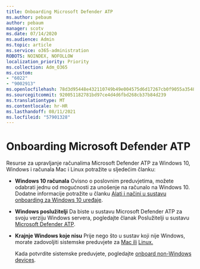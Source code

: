 ```yaml
---
title: Onboarding Microsoft Defender ATP
ms.author: pebaum
author: pebaum
manager: scotv
ms.date: 07/14/2020
ms.audience: Admin
ms.topic: article
ms.service: o365-administration
ROBOTS: NOINDEX, NOFOLLOW
localization_priority: Priority
ms.collection: Adm_O365
ms.custom:
- "6022"
- "9002913"
ms.openlocfilehash: 78d3d95448e432110749b49e004575d6d17267cb0f9055a35480d227ff5c5a49
ms.sourcegitcommit: 920051182781bd97ce4d4d6fbd268cb37b84d239
ms.translationtype: MT
ms.contentlocale: hr-HR
ms.lasthandoff: 08/11/2021
ms.locfileid: "57901328"
---
```

# <a name="onboarding-microsoft-defender-atp"></a>Onboarding Microsoft Defender ATP

Resurse za upravljanje računalima Microsoft Defender ATP za Windows 10, Windows i računala Mac i Linux potražite u sljedećim članku: 

- **Windows 10 računala** Ovisno o poslovnim preduvjetima, možete odabrati jednu od mogućnosti za unošenje na računalo na Windows 10. Dodatne informacije potražite u članku [Alati i načini u sustavu onboarding za Windows 10 uređaje](https://docs.microsoft.com/windows/security/threat-protection/microsoft-defender-atp/configure-endpoints). 

- **Windows poslužitelji** Da biste u sustavu Microsoft Defender ATP za svoju verziju Windows servera, pogledajte članak Poslužitelji u sustavu [Microsoft Defender ATP](https://docs.microsoft.com/windows/security/threat-protection/microsoft-defender-atp/configure-server-endpoints).

- **Krajnje Windows koje nisu**  Prije nego što u sustav koji nije Windows, morate zadovoljiti sistemske preduvjete za [Mac ili](https://docs.microsoft.com/windows/security/threat-protection/microsoft-defender-atp/microsoft-defender-atp-mac#system-requirements) [Linux.](https://docs.microsoft.com/windows/security/threat-protection/microsoft-defender-atp/microsoft-defender-atp-linux#system-requirements)

    Kada potvrdite sistemske preduvjete, pogledajte [onboard non-Windows devices](https://docs.microsoft.com/windows/security/threat-protection/microsoft-defender-atp/configure-endpoints-non-windows#onboarding-non-windows-machines).